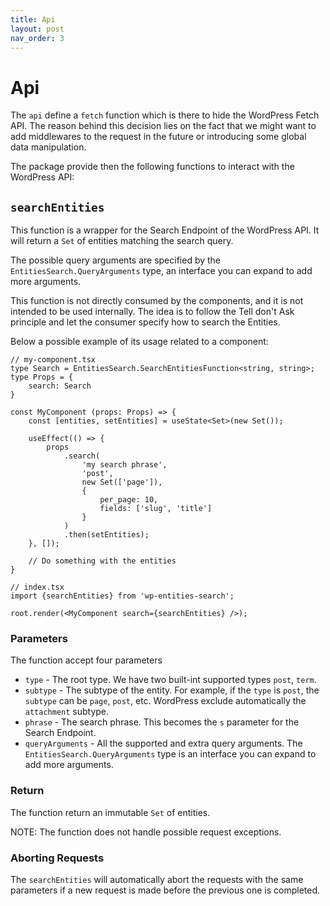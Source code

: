 ```yaml
---
title: Api
layout: post
nav_order: 3
---
```


# Api

The `api` define a `fetch` function which is there to hide the WordPress Fetch API. The reason behind this decision lies on the fact that we might want to add middlewares to the request in the future or introducing some global data manipulation.

The package provide then the following functions to interact with the WordPress API:

## `searchEntities`

This function is a wrapper for the Search Endpoint of the WordPress API. It will return a `Set` of entities matching the search query.

The possible query arguments are specified by the `EntitiesSearch.QueryArguments` type, an interface you can expand to add more arguments.

This function is not directly consumed by the components, and it is not intended to be used internally. The idea is to follow the Tell don't Ask principle and let the consumer specify how to search the Entities.

Below a possible example of its usage related to a component:

```tsx
// my-component.tsx
type Search = EntitiesSearch.SearchEntitiesFunction<string, string>;
type Props = {
    search: Search
}

const MyComponent (props: Props) => {
    const [entities, setEntities] = useState<Set>(new Set());

    useEffect(() => {
        props
            .search(
                'my search phrase',
                'post',
                new Set(['page']),
                {
                    per_page: 10,
                    fields: ['slug', 'title']
                }
            )
            .then(setEntities);
    }, []);

    // Do something with the entities
}

// index.tsx
import {searchEntities} from 'wp-entities-search';

root.render(<MyComponent search={searchEntities} />);
```

### Parameters

The function accept four parameters

- `type` - The root type. We have two built-int supported types `post`, `term`.
- `subtype` - The subtype of the entity. For example, if the `type` is `post`, the `subtype` can be `page`, `post`, etc. WordPress exclude automatically the `attachment` subtype.
- `phrase` - The search phrase. This becomes the `s` parameter for the Search Endpoint.
- `queryArguments` - All the supported and extra query arguments. The `EntitiesSearch.QueryArguments` type is an interface you can expand to add more arguments.

### Return

The function return an immutable `Set` of entities.

NOTE: The function does not handle possible request exceptions.

### Aborting Requests

The `searchEntities` will automatically abort the requests with the same parameters if a new request is made before the previous one is completed.


